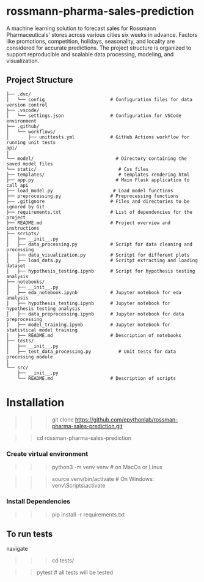 # rossmann-pharma-sales-prediction

A machine learning solution to forecast sales for Rossmann Pharmaceuticals' stores across various cities six weeks in advance. Factors like promotions, competition, holidays, seasonality, and locality are considered for accurate predictions.
The project structure is organized to support reproducible and scalable data processing, modeling, and visualization.

## Project Structure

```plaintext
├── .dvc/
│   └── config                        # Configuration files for data version control
├── .vscode/
│   └── settings.json                 # Configuration for VSCode environment
├── .github/
│   └── workflows/
│       ├── unittests.yml             # GitHub Actions workflow for running unit tests
api/
│
└── model/                              # Directory containing the saved model files
└── static/                              # Css files
├── templates/                           # templates rendering html
├── app.py                              # Main Flask application to call api
├── load_model.py                      # Load model functions
├── preprocessing.py                  # Preprocessing functions
├── .gitignore                        # Files and directories to be ignored by Git
├── requirements.txt                  # List of dependencies for the project
├── README.md                         # Project overview and instructions
├── scripts/
│   ├── __init__.py
│   ├── data_processing.py            # Script for data cleaning and processing
│   ├── data_visualization.py         # Scritpt for different plots
│   ├── load_data.py                  # Scritpt extracting and loading dataset
│   ├── hypothesis_testing.ipynb      # Script for hypothesis testing analysis
├── notebooks/
│   ├── __init__.py
│   ├── eda_notebook.ipynb            # Jupyter notebook for eda analysis
│   ├── hypothesis_testing.ipynb      # Jupyter notebook for hypothesis testing analysis
│   ├── data_preprocessing.ipynb      # Jupyter notebook for data preprocessing
│   ├── model_training.ipynb          # Jupyter notebook for statistical model training
│   ├── README.md                     # Description of notebooks
├── tests/
│   ├── __init__.py
│   ├── test_data_processing.py          # Unit tests for data processing module
│   
└── src/
    ├── __init__.py
    └── README.md                     # Description of scripts
```
# Installation

>>> git clone https://github.com/epythonlab/rossman-pharma-sales-prediction.git

>> cd rossman-pharma-sales-prediction

### Create virtual environment

>>> python3 -m venv venv # on MacOs or Linux

>>> source venv/bin/activate  # On Windows: venv\Scripts\activate

### Install Dependencies

>>> pip install -r requirements.txt

## To run tests
navigate 
>>> cd tests/

>>pytest # all tests will be tested

